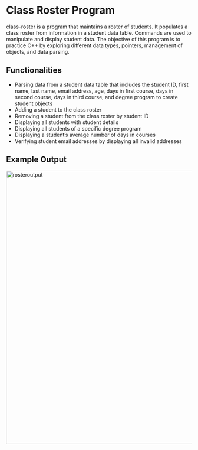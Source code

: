 # Class Roster Program
class-roster is a program that maintains a roster of students. It populates a class roster from information in a student data table. Commands are used to manipulate and display student data. The objective of this program is to practice C++ by exploring different data types, pointers, management of objects, and data parsing.
## Functionalities
- Parsing data from a student data table that includes the student ID, first name, last name, email address, age, days in first course, days in second course, days in third course, and degree program to create student objects
- Adding a student to the class roster
- Removing a student from the class roster by student ID
- Displaying all students with student details
- Displaying all students of a specific degree program
- Displaying a student’s average number of days in courses
- Verifying student email addresses by displaying all invalid addresses
## Example Output
<img width="740" alt="rosteroutput" src="https://github.com/PcGamer25/class-roster/assets/24723469/503fd2c1-2cce-4a06-a3ae-5ed22cd066a4">
